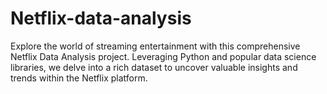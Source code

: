 # Netflix-data-analysis
Explore the world of streaming entertainment with this comprehensive Netflix Data Analysis project. Leveraging Python and popular data science libraries, we delve into a rich dataset to uncover valuable insights and trends within the Netflix platform.
